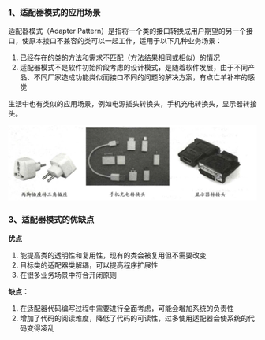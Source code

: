 ### 1、适配器模式的应用场景

适配器模式（Adapter Pattern）是指将一个类的接口转换成用户期望的另一个接口，使原本接口不兼容的类可以一起工作，适用于以下几种业务场景：

1. 已经存在的类的方法和需求不匹配（方法结果相同或相似）的情况
2. 适配器模式不是软件初始阶段考虑的设计模式，是随着软件发展，由于不同产品、不同厂家造成功能类似而接口不同的问题的解决方案，有点亡羊补牢的感觉

生活中也有类似的应用场景，例如电源插头转换头，手机充电转换头，显示器转接头。

![1590139074509](适配器模式.assets/1590139074509.png)

### 3、适配器模式的优缺点

**优点**

1. 能提高类的透明性和复用性，现有的类会被复用但不需要改变
2. 目标类的适配器类解耦，可以提高程序扩展性
3. 在很多业务场景中符合开闭原则

**缺点：**

1. 在适配器代码编写过程中需要进行全面考虑，可能会增加系统的负责性
2. 增加了代码的阅读难度，降低了代码的可读性，过多使用适配器会使系统的代码变得凌乱